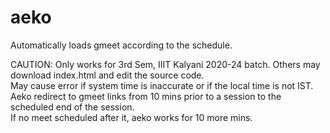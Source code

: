 # aeko
Automatically loads gmeet according to the schedule.

CAUTION:
Only works for 3rd Sem, IIIT Kalyani 2020-24 batch. Others may download index.html and edit the source code.    
May cause error if system time is inaccurate or if the local time is not IST.  
Aeko redirect to gmeet links from 10 mins prior to a session to the scheduled end of the session.  
If no meet scheduled after it, aeko works for 10 more mins.
